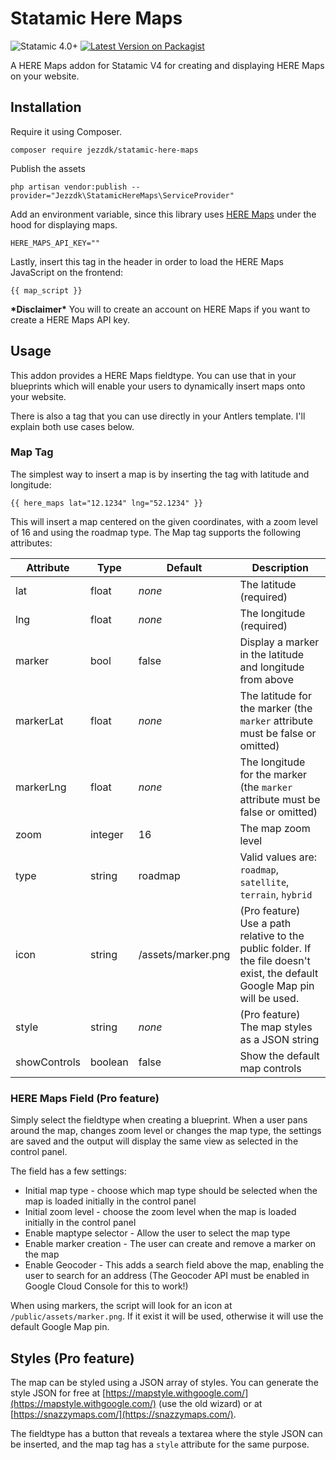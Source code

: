# Statamic Here Maps
![Statamic 4.0+](https://img.shields.io/badge/Statamic-3.0+-FF269E?style=for-the-badge&link=https://statamic.com)
[![Latest Version on Packagist](https://img.shields.io/packagist/v/jezzdk/statamic-google-maps.svg?style=for-the-badge)](https://packagist.org/packages/jezzdk/statamic-google-maps)

A HERE Maps addon for Statamic V4 for creating and displaying HERE Maps on your website.

## Installation

Require it using Composer.

```
composer require jezzdk/statamic-here-maps
```

Publish the assets

```
php artisan vendor:publish --provider="Jezzdk\StatamicHereMaps\ServiceProvider"
```

Add an environment variable, since this library uses [HERE Maps](https://developers.google.com/maps/) under the hood for displaying maps.

```
HERE_MAPS_API_KEY=""
```

Lastly, insert this tag in the header in order to load the HERE Maps JavaScript on the frontend:

```
{{ map_script }}
```

**\*Disclaimer\*** You will to create an account on HERE Maps if you want to create a HERE Maps API key.

## Usage

This addon provides a HERE Maps fieldtype. You can use that in your blueprints which will enable your users to dynamically insert maps onto your website.

There is also a tag that you can use directly in your Antlers template. I'll explain both use cases below.

### Map Tag

The simplest way to insert a map is by inserting the tag with latitude and longitude:

```
{{ here_maps lat="12.1234" lng="52.1234" }}
```

This will insert a map centered on the given coordinates, with a zoom level of 16 and using the roadmap type.
The Map tag supports the following attributes:

| Attribute | Type | Default | Description |
|---|---|---|---|
| lat | float | _none_ | The latitude (required) |
| lng | float | _none_ | The longitude (required) |
| marker | bool | false | Display a marker in the latitude and longitude from above |
| markerLat | float | _none_ | The latitude for the marker (the `marker` attribute must be false or omitted) |
| markerLng | float | _none_ | The longitude for the marker (the `marker` attribute must be false or omitted) |
| zoom | integer | 16 | The map zoom level |
| type | string | roadmap | Valid values are: `roadmap`, `satellite`, `terrain`, `hybrid` |
| icon | string | /assets/marker.png | (Pro feature) Use a path relative to the public folder. If the file doesn't exist, the default Google Map pin will be used. |
| style | string | _none_ | (Pro feature) The map styles as a JSON string |
| showControls | boolean | false | Show the default map controls |

### HERE Maps Field (Pro feature)

Simply select the fieldtype when creating a blueprint. When a user pans around the map, changes zoom level or changes the map type, the settings are saved and the output will display the same view as selected in the control panel.

The field has a few settings:

* Initial map type - choose which map type should be selected when the map is loaded initially in the control panel
* Initial zoom level - choose the zoom level when the map is loaded initially in the control panel
* Enable maptype selector - Allow the user to select the map type
* Enable marker creation - The user can create and remove a marker on the map
* Enable Geocoder - This adds a search field above the map, enabling the user to search for an address (The Geocoder API must be enabled in Google Cloud Console for this to work!)

When using markers, the script will look for an icon at `/public/assets/marker.png`. If it exist it will be used, otherwise it will use the default Google Map pin.

## Styles (Pro feature)

The map can be styled using a JSON array of styles. You can generate the style JSON for free at [https://mapstyle.withgoogle.com/](https://mapstyle.withgoogle.com/) (use the old wizard) or at [https://snazzymaps.com/](https://snazzymaps.com/).

The fieldtype has a button that reveals a textarea where the style JSON can be inserted, and the map tag has a `style` attribute for the same purpose.
